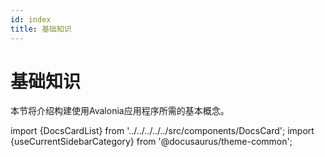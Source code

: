 ```yaml
---
id: index
title: 基础知识
---
```


# 基础知识

本节将介绍构建使用Avalonia应用程序所需的基本概念。

import {DocsCardList} from '../../../../../src/components/DocsCard';
import {useCurrentSidebarCategory} from '@docusaurus/theme-common';

<DocsCardList list={useCurrentSidebarCategory().items} />
